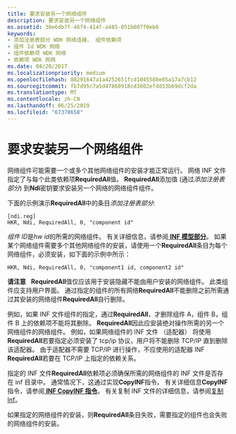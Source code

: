 ```yaml
---
title: 要求安装另一个网络组件
description: 要求安装另一个网络组件
ms.assetid: 30e6db7f-46f4-414f-a485-051b007f0eb6
keywords:
- 添加注册表部分 WDK 网络连接、 组件依赖项
- 组件 Id WDK 网络
- 组件依赖项 WDK 网络
- 依赖项 WDK 网络
ms.date: 04/20/2017
ms.localizationpriority: medium
ms.openlocfilehash: 88291647a1a4252651fcd1045588e05a17a7cb12
ms.sourcegitcommit: fb7d95c7a5d47860918cd3602efdd33b69dcf2da
ms.translationtype: MT
ms.contentlocale: zh-CN
ms.lasthandoff: 06/25/2019
ms.locfileid: "67378658"
---
```

# <a name="requiring-the-installation-of-another-network-component"></a>要求安装另一个网络组件





网络组件可能需要一个或多个其他网络组件的安装才能正常运行。 网络 INF 文件指定了与每个此类依赖项**RequiredAll**值。 **RequiredAll**添加值 (通过*添加注册表部分*) 到**Ndi**密钥要求安装另一个网络的网络组件组件。

下面的示例演示**RequiredAll**中的条目*添加注册表部分*:

```INF
[ndi.reg]
HKR, Ndi, RequiredAll, 0, "component id"
```

*组件 ID*是*hw id*的所需的网络组件。 有关详细信息，请参阅[ **INF 模型部分**](https://docs.microsoft.com/windows-hardware/drivers/install/inf-models-section)。 如果某个网络组件需要多个其他网络组件的安装，请使用一个**RequiredAll**条目为每个网络组件，必须安装，如下面的示例中所示：

```INF
HKR, Ndi, RequiredAll, 0, "component1 id, component2 id"
```

**请注意**   **RequiredAll**值仅应该用于安装隐藏不能由用户安装的网络组件。 此类组件应支持用户界面。 通过指定的组件的所有网络**RequiredAll**不能删除之前所需通过其安装的网络组件**RequiredAll**自行删除。

 

例如，如果 INF 文件组件的指定，通过**RequiredAll**，才删除组件 A，组件 B，组件 B 上的依赖项不能将其删除。 **RequiredAll**因此应安装绝对操作所需的另一个网络组件的网络组件。 例如，如果网络组件的 INF 文件 （适配器） 将使用**RequiredAll**若要指定必须安装了 tcp/ip 协议，用户将不能删除 TCP/IP 直到删除该适配器。 由于适配器不需要 TCP/IP 进行操作，不应使用的适配器 INF **RequiredAll**若要在 TCP/IP 上指定的依赖关系。

指定的 INF 文件**RequiredAll**依赖项必须确保所需的网络组件的 INF 文件是否存在 inf 目录中。 通常情况下，这通过实现**CopyINF**指令。 有关详细信息**CopyINF**指令，请参阅[ **INF CopyINF 指令**](https://docs.microsoft.com/windows-hardware/drivers/install/inf-copyinf-directive)。 有关复制 INF 文件的详细信息，请参阅[复制 Inf](https://docs.microsoft.com/windows-hardware/drivers/install/copying-inf-files)。

如果指定的网络组件的安装，则**RequiredAll**条目失败，需要指定的组件也会失败的网络组件的安装。

 

 





